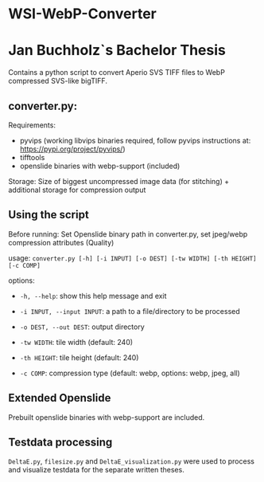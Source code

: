 # WSI-WebP-Converter
# Jan Buchholz`s Bachelor Thesis

Contains a python script to convert Aperio SVS TIFF files to WebP compressed SVS-like bigTIFF.

## converter.py:

Requirements: 
- pyvips (working libvips binaries required, follow pyvips instructions at: https://pypi.org/project/pyvips/)
- tifftools
- openslide binaries with webp-support (included)

Storage: Size of biggest uncompressed image data (for stitching) + additional storage for compression output

## Using the script

Before running: Set Openslide binary path in converter.py, set jpeg/webp compression attributes (Quality)

usage: `converter.py [-h] [-i INPUT] [-o DEST] [-tw WIDTH] [-th HEIGHT] [-c COMP]`

options:
  - `-h, --help`:            show this help message and exit

  - `-i INPUT, --input INPUT`:        a path to a file/directory to be processed
  - `-o DEST, --out DEST`:   output directory
  - `-tw WIDTH`:           tile width (default: 240)
  - `-th HEIGHT`:            tile height (default: 240)
  - `-c COMP`:               compression type (default: webp, options: webp, jpeg, all)

## Extended Openslide
Prebuilt openslide binaries with webp-support are included.

## Testdata processing
`DeltaE.py`, `filesize.py` and `DeltaE_visualization.py` were used to process and visualize testdata for the separate written theses.
